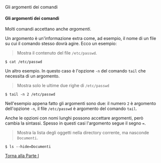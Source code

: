 Gli argomenti dei comandi



#### Gli argomenti dei comandi

Molti comandi accettano anche *argomenti*.

Un argomento è un'informazione extra come, ad esempio, il nome di un file
su cui il comando stesso dovrà agire. Ecco un esempio:

> Mostra il contenuto del file `/etc/passwd`.

```
$ cat /etc/passwd
```

Un altro esempio. In questo caso è l'opzione `-n` del comando `tail` che necessita di un argomento.

> Mostra solo le ultime due righe di `/etc/passwd`

```
$ tail -n 2 /etc/passwd
```

Nell'esempio appena fatto gli argomenti sono due: il numero `2` è argomento dell'opzione `-n`, il file `/etc/passwd` è argomento del comando `tail`.

Anche le opzioni con nomi lunghi possono accettare argomenti, però cambia la sintassi.
Spesso in questi casi l'argomento segue il segno `=`.

> Mostra la lista degli oggetti nella directory corrente, ma nasconde `Documenti`.

```
$ ls --hide=Documenti
```

<a href="/activities/1">Torna alla Parte I</a>
